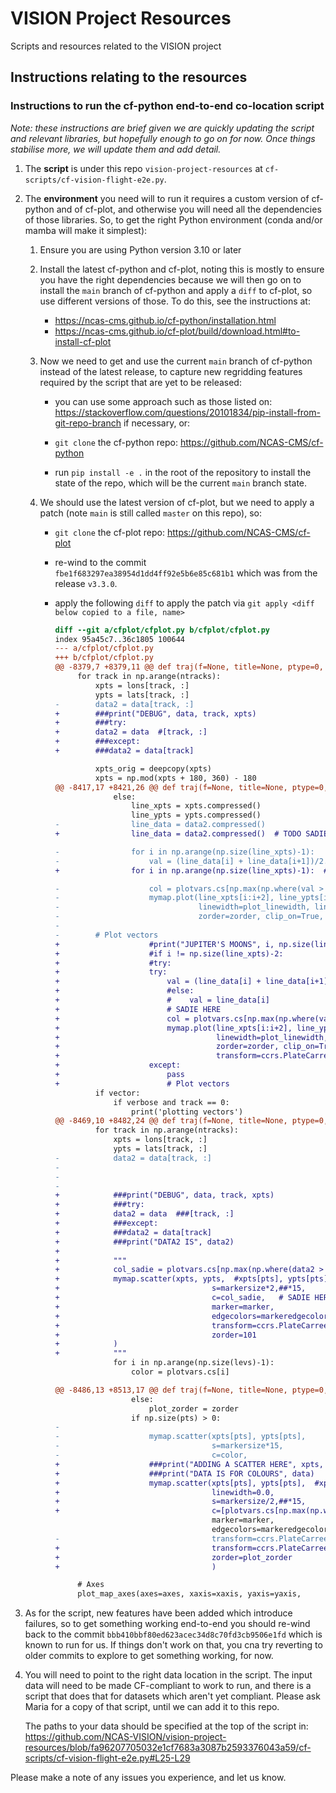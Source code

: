 # VISION Project Resources

Scripts and resources related to the VISION project 

## Instructions relating to the resources

### Instructions to run the cf-python end-to-end co-location script

*Note: these instructions are brief given we are quickly updating
the script and relevant libraries, but hopefully enough to go on
for now. Once things stabilise more, we will update them and add
detail.*

1. The **script** is under this repo `vision-project-resources` at
   `cf-scripts/cf-vision-flight-e2e.py`.

2. The **environment** you need will to run it requires a custom version of
   cf-python and of cf-plot, and otherwise you will need all the
   dependencies of those libraries. So, to get the right
   Python environment (conda and/or mamba will make it simplest):

   1. Ensure you are using Python version 3.10 or later
   2. Install the latest cf-python and cf-plot, noting this is mostly
      to ensure you have the right dependencies because we will
      then go on to install the `main` branch of cf-python and apply a
      `diff` to cf-plot, so use different versions of those.
      To do this, see the instructions at:

      * https://ncas-cms.github.io/cf-python/installation.html
      * https://ncas-cms.github.io/cf-plot/build/download.html#to-install-cf-plot

   3. Now we need to get and use the current `main` branch of cf-python
      instead of the latest release, to capture new regridding features
      required by the script that are yet to be released:
      * you can use some approach such as those listed on:
      https://stackoverflow.com/questions/20101834/pip-install-from-git-repo-branch
      if necessary, or:

      * `git clone` the cf-python repo: https://github.com/NCAS-CMS/cf-python
      * run `pip install -e .` in the root of the repository to install
        the state of the repo, which will be the current `main` branch state.

   4. We should use the latest version of cf-plot, but we need to apply a
      patch (note `main` is still called `master` on this repo), so:

      * `git clone` the cf-plot repo: https://github.com/NCAS-CMS/cf-plot
      * re-wind to the commit `fbe1f683297ea38954d1dd4ff92e5b6e85c681b1`
        which was from the release `v3.3.0`.
      * apply the following `diff` to apply the patch via
        `git apply <diff below copied to a file, name>`

        ```diff
        diff --git a/cfplot/cfplot.py b/cfplot/cfplot.py
        index 95a45c7..36c1805 100644
        --- a/cfplot/cfplot.py
        +++ b/cfplot/cfplot.py
        @@ -8379,7 +8379,11 @@ def traj(f=None, title=None, ptype=0, linestyle='-', linewidth=1.0, linecolor='b
             for track in np.arange(ntracks):
                 xpts = lons[track, :]
                 ypts = lats[track, :]
        -        data2 = data[track, :]
        +        ###print("DEBUG", data, track, xpts)
        +        ###try:
        +        data2 = data  #[track, :]
        +        ###except:
        +        ###data2 = data[track]

                 xpts_orig = deepcopy(xpts)
                 xpts = np.mod(xpts + 180, 360) - 180
        @@ -8417,17 +8421,26 @@ def traj(f=None, title=None, ptype=0, linestyle='-', linewidth=1.0, linecolor='b
                     else:
                         line_xpts = xpts.compressed()
                         line_ypts = ypts.compressed()
        -                line_data = data2.compressed()
        +                line_data = data2.compressed()  # TODO SADIE BUG

        -                for i in np.arange(np.size(line_xpts)-1):
        -                    val = (line_data[i] + line_data[i+1])/2.0
        +                for i in np.arange(np.size(line_xpts)-1):  ## CHANGE FROM -1

        -                    col = plotvars.cs[np.max(np.where(val > plotvars.levels))]
        -                    mymap.plot(line_xpts[i:i+2], line_ypts[i:i+2], color=col,
        -                               linewidth=plot_linewidth, linestyle=linestyle,
        -                               zorder=zorder, clip_on=True, transform=ccrs.PlateCarree())
        -
        -        # Plot vectors
        +                    #print("JUPITER'S MOONS", i, np.size(line_xpts)-2)
        +                    #if i != np.size(line_xpts)-2:
        +                    #try:
        +                    try:
        +                        val = (line_data[i] + line_data[i+1])/2.0   # SADIE
        +                        #else:
        +                        #    val = line_data[i]
        +                        # SADIE HERE
        +                        col = plotvars.cs[np.max(np.where(val > plotvars.levels))]
        +                        mymap.plot(line_xpts[i:i+2], line_ypts[i:i+2], color=col,
        +                                   linewidth=plot_linewidth, linestyle=linestyle,
        +                                   zorder=zorder, clip_on=True,
        +                                   transform=ccrs.PlateCarree())
        +                    except:
        +                        pass
        +                        # Plot vectors
                 if vector:
                     if verbose and track == 0:
                         print('plotting vectors')
        @@ -8469,10 +8482,24 @@ def traj(f=None, title=None, ptype=0, linestyle='-', linewidth=1.0, linecolor='b
                 for track in np.arange(ntracks):
                     xpts = lons[track, :]
                     ypts = lats[track, :]
        -            data2 = data[track, :]
        -
        -
        -
        +            ###print("DEBUG", data, track, xpts)
        +            ###try:
        +            data2 = data  ###[track, :]
        +            ###except:
        +            ###data2 = data[track]
        +            ###print("DATA2 IS", data2)
        +
        +            """
        +            col_sadie = plotvars.cs[np.max(np.where(data2 > plotvars.levels))]
        +            mymap.scatter(xpts, ypts,  #xpts[pts], ypts[pts],
        +                                  s=markersize*2,##*15,
        +                                  c=col_sadie,   # SADIE HERE
        +                                  marker=marker,
        +                                  edgecolors=markeredgecolor,
        +                                  transform=ccrs.PlateCarree(),
        +                                  zorder=101
        +            )
        +            """
                     for i in np.arange(np.size(levs)-1):
                         color = plotvars.cs[i]

        @@ -8486,13 +8513,17 @@ def traj(f=None, title=None, ptype=0, linestyle='-', linewidth=1.0, linecolor='b
                         else:
                             plot_zorder = zorder
                         if np.size(pts) > 0:
        -
        -                    mymap.scatter(xpts[pts], ypts[pts],
        -                                  s=markersize*15,
        -                                  c=color,
        +                    ###print("ADDING A SCATTER HERE", xpts, len(xpts))
        +                    ###print("DATA IS FOR COLOURS", data)
        +                    mymap.scatter(xpts[pts], ypts[pts],  #xpts[pts], ypts[pts],
        +                                  linewidth=0.0,
        +                                  s=markersize/2,##*15,
        +                                  c=[plotvars.cs[np.max(np.where(d > plotvars.levels))] for d in data2[pts]],   # SADIE HERE
                                           marker=marker,
                                           edgecolors=markeredgecolor,
        -                                  transform=ccrs.PlateCarree(), zorder=plot_zorder)
        +                                  transform=ccrs.PlateCarree(),
        +                                  zorder=plot_zorder
        +                                  )

             # Axes
             plot_map_axes(axes=axes, xaxis=xaxis, yaxis=yaxis,
        ```

3. As for the script, new features have been added which introduce failures,
   so to get something working end-to-end you should re-wind back to the
   commit `bbb410bbf80ed623acec34d8c70fd3cb9506e1fd` which is known to run
   for us. If things don't work on that, you cna try reverting to older
   commits to explore to get something working, for now.

4. You will need to point to the right data location in the script.
   The input data will need to be made
   CF-compliant to work to run, and there is a script that does that
   for datasets which aren't yet compliant. Please ask Maria for a copy
   of that script, until we can add it to this repo.

   The paths to your data should be specified at the top of the script in:
   https://github.com/NCAS-VISION/vision-project-resources/blob/fa96207705032e1cf7683a3087b2593376043a59/cf-scripts/cf-vision-flight-e2e.py#L25-L29


Please make a note of any issues you experience, and let us know.
